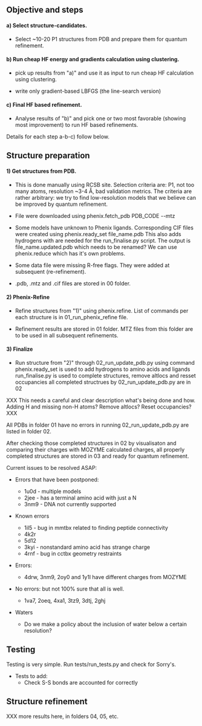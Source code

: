 ## Objective and steps

#### a) Select structure-candidates.

   * Select ~10-20 P1 structures from PDB and prepare them for quantum refinement.
   
#### b) Run cheap HF energy and gradients calculation using clustering.

   * pick up results from "a)" and  use it as input to run cheap HF calculation  using clustering.
   
   * write only gradient-based LBFGS (the line-search version)   

#### c) Final HF based refinement.

   * Analyse results of "b)" and pick one or two most favorable (showing most improvement)
   to run HF based refinements.

Details for each step a-b-c) follow below.

Structure preparation
---------------------

#### 1) Get structures from PDB. 

   * This is done manually using RCSB site. Selection criteria are: P1, not too many atoms, 
   resolution ~3-4 Å, bad validation metrics. The criteria are rather arbitrary: we try
   to find low-resolution models that we believe can be improved by quantum refinement.

   * File were downloaded using 
   phenix.fetch_pdb PDB_CODE --mtz

   * Some models have unknown to Phenix ligands. Corresponding CIF files were 
created using 
  phenix.ready_set file_name.pdb
This also adds hydrogens with are needed for the run_finalise.py script. The
output is file_name.updated.pdb which needs to be renamed? We can use 
phenix.reduce which has it's own problems.

   * Some data file were missing R-free flags. They were added at subsequent (re-refinement).

   * .pdb, .mtz and .cif files are stored in 00 folder.

#### 2) Phenix-Refine 

   * Refine structures from "1)" using phenix.refine. List of commands per each structure is
   in 01_run_phenix_refine file.

   * Refinement results are stored in 01 folder. MTZ files from this folder are to be used in all
   subsequent refinements.

#### 3) Finalize

   * Run structure from "2)" through 02_run_update_pdb.py using command
   phenix.ready_set is used to add hydrogens to amino acids and ligands
   run_finalise.py is used to complete structures, remove altlocs and resset occupancies
   all completed structrues by 02_run_update_pdb.py are in 02

   XXX This needs a careful and clear description what's being done and how. Adding H and missing
   non-H atoms? Remove altlocs? Reset occupancies? XXX

   All PDBs in folder 01 have no errors in running 02_run_update_pdb.py are listed in folder 02.  

   After checking those completed structures in 02 by visualisaton and comparing their charges with MOZYME calculated charges, all properly completed structures are stored in 03 and  ready for quantum refinement.

Current issues to be resolved ASAP:

  * Errors that have been postponed:
    * 1u0d - multiple models
    * 2jee - has a terminal amino acid with just a N
    * 3nm9 - DNA not currently supported 

  * Known errors
    * 1il5 - bug in mmtbx related to finding peptide connectivity
    * 4k2r
    * 5d12
    * 3kyi - nonstandard amino acid has strange charge
    * 4rnf - bug in cctbx geometry restraints

  * Errors:
    *  4drw, 3nm9, 2oy0 and 1y1l have different charges from MOZYME

  * No errors: but not 100% sure that all is well.
    *  1va7, 2oeq, 4xa1, 3tz9, 3dtj, 2ghj

  * Waters
    * Do we make a policy about the inclusion of water below a certain resolution? 

Testing
-------

Testing is very simple. Run tests/run_tests.py and check for Sorry's.

  * Tests to add:
    * Check S-S bonds are accounted for correctly

Structure refinement
--------------------

XXX more results here, in folders 04, 05, etc.
